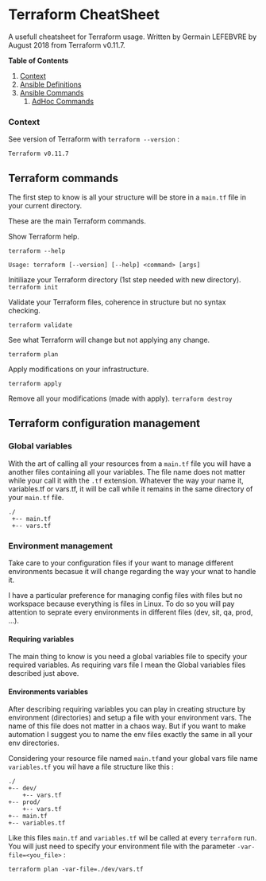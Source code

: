 # Terraform CheatSheet
A usefull cheatsheet for Terraform usage.
Written by Germain LEFEBVRE by August 2018 from Terraform v0.11.7.

**Table of Contents**
1. [Context](#context)
2. [Ansible Definitions](#ansible-definitions)
3. [Ansible Commands](#ansible-adhoc-commands)
   1. [AdHoc Commands](#ansible-adhoc-commands)

### Context

See version of Terraform with `terraform --version` :
```
Terraform v0.11.7
```

## Terraform commands

The first step to know is all your structure will be store in a `main.tf` file in your current directory.


These are the main Terraform commands.

Show Terraform help.

`terraform --help`

```
Usage: terraform [--version] [--help] <command> [args]
```


Initiliaze your Terraform directory (1st step needed with new directory).
`terraform init`


Validate your Terraform files, coherence in structure but no syntax checking.

`terraform validate`


See what Terraform will change but not applying any change.

`terraform plan`


Apply modifications on your infrastructure.

`terraform apply`


Remove all your modifications (made with apply).
`terraform destroy`


## Terraform configuration management

### Global variables
With the art of calling all your resources from a `main.tf` file you will have a another files containing all your variables.
The file name does not matter while your call it with the `.tf` extension. Whatever the way your name it, variables.tf or vars.tf, it will be call while it remains in the same directory of your `main.tf` file.
```
./
 +-- main.tf
 +-- vars.tf
```

### Environment management
Take care to your configuration files if your want to manage different environments becasue it will change regarding the way your wnat to handle it.

I have a particular preference for managing config files with files but no workspace because everything is files in Linux.
To do so you will pay attention to seprate every environments in different files (dev, sit, qa, prod, ...).

#### Requiring variables
The main thing to know is you need a global variables file to specify your required variables. As requiring vars file I mean the Global variables files described just above.

#### Environments variables
After describing requiring variables you can play in creating structure by environment (directories) and setup a file with your environment vars. The name of this file does not matter in a chaos way. But if you want to make automation I suggest you to name the env files exactly the same in all your env directories.

Considering your resource file named `main.tf`and your global vars file name `variables.tf` you wil have a file structure like this :
```
./
+-- dev/
    +-- vars.tf
+-- prod/
    +-- vars.tf
+-- main.tf
+-- variables.tf
```

Like this files `main.tf` and `variables.tf` wil be called at every `terraform` run. You will just need to specify your environment file with the parameter `-var-file=<you_file>` :

`terraform plan -var-file=./dev/vars.tf`


